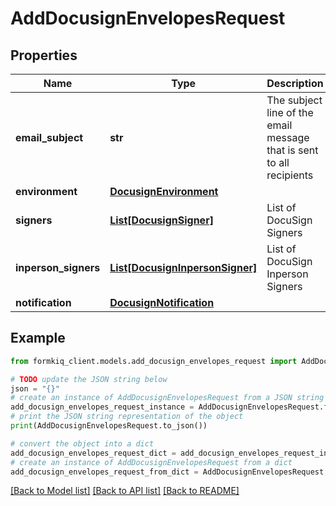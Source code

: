 # AddDocusignEnvelopesRequest


## Properties

Name | Type | Description | Notes
------------ | ------------- | ------------- | -------------
**email_subject** | **str** | The subject line of the email message that is sent to all recipients | [optional] 
**environment** | [**DocusignEnvironment**](DocusignEnvironment.md) |  | 
**signers** | [**List[DocusignSigner]**](DocusignSigner.md) | List of DocuSign Signers | [optional] 
**inperson_signers** | [**List[DocusignInpersonSigner]**](DocusignInpersonSigner.md) | List of DocuSign Inperson Signers | [optional] 
**notification** | [**DocusignNotification**](DocusignNotification.md) |  | [optional] 

## Example

```python
from formkiq_client.models.add_docusign_envelopes_request import AddDocusignEnvelopesRequest

# TODO update the JSON string below
json = "{}"
# create an instance of AddDocusignEnvelopesRequest from a JSON string
add_docusign_envelopes_request_instance = AddDocusignEnvelopesRequest.from_json(json)
# print the JSON string representation of the object
print(AddDocusignEnvelopesRequest.to_json())

# convert the object into a dict
add_docusign_envelopes_request_dict = add_docusign_envelopes_request_instance.to_dict()
# create an instance of AddDocusignEnvelopesRequest from a dict
add_docusign_envelopes_request_from_dict = AddDocusignEnvelopesRequest.from_dict(add_docusign_envelopes_request_dict)
```
[[Back to Model list]](../README.md#documentation-for-models) [[Back to API list]](../README.md#documentation-for-api-endpoints) [[Back to README]](../README.md)


